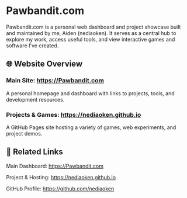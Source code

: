 # Pawbandit.com
Pawbandit.com is a personal web dashboard and project showcase built and maintained by me, Aiden (nediaoken). 
It serves as a central hub to explore my work, access useful tools, and view interactive games and software I've created.

## 🌐 Website Overview
### Main Site: https://Pawbandit.com

A personal homepage and dashboard with links to projects, tools, and development resources.

### Projects & Games: https://nediaoken.github.io
A GitHub Pages site hosting a variety of games, web experiments, and project demos.

## 🔗 Related Links
Main Dashboard: https://Pawbandit.com

Project & Hosting: https://nediaoken.github.io

GitHub Profile: https://github.com/nediaoken
